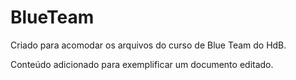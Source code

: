 # BlueTeam
Criado para acomodar os arquivos do curso de Blue Team do HdB.

Conteúdo adicionado para exemplificar um documento editado.
